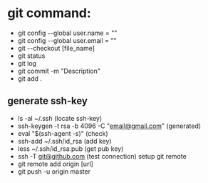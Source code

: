 # git command:
+ git config --global user.name = ""
+ git config --global user.email = ""
+ git --checkout [file_name]
+ git status
+ git log
+ git commit -m "Description"
+ git add .
## generate ssh-key
+ ls -al ~/.ssh (locate ssh-key)
+ ssh-keygen -t rsa -b 4096 -C "email@gmail.com" (generated)
+ eval "$(ssh-agent -s)" (check)
+ ssh-add ~/.ssh/id_rsa (add key)
+ less ~/.ssh/id_rsa.pub (get pub key)
+ ssh -T git@github.com (test connection)
setup git remote
+ git remote add origin [url]
+ git push -u origin master